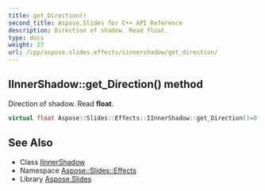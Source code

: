 ```yaml
---
title: get_Direction()
second_title: Aspose.Slides for C++ API Reference
description: Direction of shadow. Read float.
type: docs
weight: 27
url: /cpp/aspose.slides.effects/iinnershadow/get_direction/
---
```

## IInnerShadow::get_Direction() method


Direction of shadow. Read **float**.

```cpp
virtual float Aspose::Slides::Effects::IInnerShadow::get_Direction()=0
```

## See Also

* Class [IInnerShadow](./)
* Namespace [Aspose::Slides::Effects](../)
* Library [Aspose.Slides](../../)
